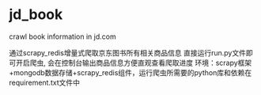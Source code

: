 # jd_book
crawl book information in jd.com


通过scrapy_redis增量式爬取京东图书所有相关商品信息
直接运行run.py文件即可开启爬虫, 会在控制台输出商品信息方便直观查看爬取进度
环境：scrapy框架+mongodb数据存储+scrapy_redis组件，运行爬虫所需要的python库和依赖在requirement.txt文件中
